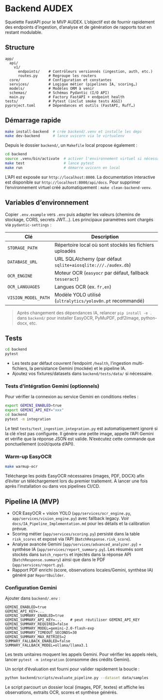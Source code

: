 # Backend AUDEX

Squelette FastAPI pour le MVP AUDEX. L’objectif est de fournir rapidement des endpoints d’ingestion, d’analyse et de génération de rapports tout en restant modulable.

## Structure

```
app/
  api/
    v1/
      endpoints/    # Contrôleurs versionnés (ingestion, auth, etc.)
      routes.py     # Regroupe les routers
  core/             # Configuration et constantes
  services/         # Logique métier (pipelines IA, scoring…)
  models/           # Modèles ORM à venir
  schemas/          # Schémas Pydantic (I/O API)
  main.py           # Factory FastAPI + endpoint health
tests/              # Pytest (inclut smoke tests ASGI)
pyproject.toml      # Dépendances et outils (FastAPI, Ruff…)
```

## Démarrage rapide

```bash
make install-backend  # crée backend/.venv et installe les deps
make dev-backend      # lance uvicorn via le virtualenv
```

Depuis le dossier `backend/`, un `Makefile` local propose également :

```bash
cd backend
source .venv/bin/activate  # activer l'environnement virtuel si nécessaire
make test                  # lance pytest
make run                   # démarre uvicorn en local
```

L’API est exposée sur `http://localhost:8000`. La documentation interactive est disponible sur `http://localhost:8000/api/docs`. Pour supprimer l’environnement virtuel créé automatiquement : `make clean-backend-venv`.

## Variables d’environnement

Copier `.env.example` vers `.env` puis adapter les valeurs (chemins de stockage, CORS, secrets JWT…). Les principaux paramètres sont chargés via `pydantic-settings` :

| Clé | Description |
| --- | --- |
| `STORAGE_PATH` | Répertoire local où sont stockés les fichiers uploadés |
| `DATABASE_URL` | URL SQLAlchemy (par défaut `sqlite+aiosqlite:///./audex.db`) |
| `OCR_ENGINE` | Moteur OCR (`easyocr` par défaut, fallback `tesseract`) |
| `OCR_LANGUAGES` | Langues OCR (ex. `fr,en`) |
| `VISION_MODEL_PATH` | Modèle YOLO utilisé (`ultralytics/yolov8n.pt` recommandé) |

> Après changement des dépendances IA, relancer `pip install -e .` dans `backend/` pour installer EasyOCR, PyMuPDF, pdf2image, python-docx, etc.

## Tests

```bash
cd backend
pytest
```

- Les tests par défaut couvrent l’endpoint `/health`, l’ingestion multi-fichiers, la persistance Gemini (mockée) et le pipeline IA.
- Ajoutez vos fixtures/datasets dans `backend/tests/data/` si nécessaire.

### Tests d’intégration Gemini (optionnels)

Pour vérifier la connexion au service Gemini en conditions réelles :

```bash
export GEMINI_ENABLED=true
export GEMINI_API_KEY="xxx"
cd backend
pytest -m integration
```

Le test `tests/test_ingestion_integration.py` est automatiquement ignoré si la clé n’est pas configurée. Il génère une petite image, appelle l’API Gemini et vérifie que la réponse JSON est valide. N’exécutez cette commande que ponctuellement (coût/quota d’API).

### Warm-up EasyOCR

```bash
make warmup-ocr
```

Télécharge les poids EasyOCR nécessaires (images, PDF, DOCX) afin d’éviter un téléchargement lors du premier traitement. À lancer une fois après l’installation ou dans vos pipelines CI/CD.

## Pipeline IA (MVP)

- OCR EasyOCR + vision YOLO (`app/services/ocr_engine.py`, `app/services/vision_engine.py`) avec fallback legacy. Voir `docs/IA_Pipeline_Implementation.md` pour les détails et la calibration prévue.
- Scoring métier (`app/services/scoring.py`) persisté dans la table `risk_scores` et exposé via l’API (`BatchResponse.risk_score`).
- Analyse avancée Gemini (`app/services/advanced_analyzer.py`) + synthèse IA (`app/services/report_summary.py`). Les résumés sont stockés dans `batch_reports` et injectés dans la réponse API (`BatchResponse.summary`) ainsi que dans le PDF (`app/services/report.py`).
- Rapport PDF enrichi (score, observations locales/Gemini, synthèse IA) généré par `ReportBuilder`.

### Configuration Gemini

Ajouter dans `backend/.env` :

```
GEMINI_ENABLED=true
GEMINI_API_KEY=...
GEMINI_SUMMARY_ENABLED=true
GEMINI_SUMMARY_API_KEY=...    # peut réutiliser GEMINI_API_KEY
GEMINI_SUMMARY_REQUIRED=false
GEMINI_SUMMARY_MODEL=gemini-2.0-flash-exp
GEMINI_SUMMARY_TIMEOUT_SECONDS=30
GEMINI_SUMMARY_MAX_RETRIES=2
SUMMARY_FALLBACK_ENABLED=false
SUMMARY_FALLBACK_MODEL=ollama/llama3.1
```

Les tests unitaires moquent les appels Gemini. Pour vérifier les appels réels, lancer `pytest -m integration` (consomme des crédits Gemini).

Un script d’évaluation est fourni pour valider rapidement la boucle :

```bash
python backend/scripts/evaluate_pipeline.py --dataset data/samples
```

Le script parcourt un dossier local (images, PDF, textes) et affiche les observations, extraits OCR, scores et synthèse générés.
